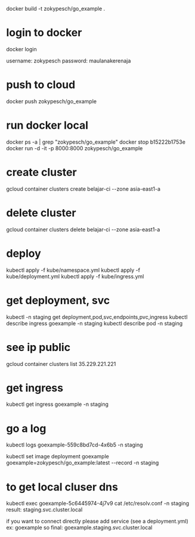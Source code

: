 docker build -t zokypesch/go_example .

# login to docker
docker login

username: zokypesch
password: maulanakerenaja

# push to cloud 

docker push zokypesch/go_example

# run docker local

docker ps -a | grep "zokypesch/go_example"
docker stop b15222b1753e
docker run -d -it -p 8000:8000  zokypesch/go_example

# create cluster
gcloud container clusters create belajar-ci --zone asia-east1-a
# delete cluster
gcloud container clusters delete belajar-ci --zone asia-east1-a


# deploy
kubectl apply -f kube/namespace.yml
kubectl apply -f kube/deployment.yml
kubectl apply -f kube/ingress.yml

# get deployment, svc
kubectl -n staging get deployment,pod,svc,endpoints,pvc,ingress
kubectl describe ingress goexample -n staging
kubectl describe pod <pod> -n staging

# see ip public
gcloud container clusters list
35.229.221.221

# get ingress
kubectl get ingress goexample -n staging

# go a log
kubectl logs goexample-559c8bd7cd-4x6b5 -n staging 

kubectl set image deployment goexample goexample=zokypesch/go_example:latest --record -n staging

# to get local cluser dns 
kubectl exec goexample-5c6445974-4j7v9 cat /etc/resolv.conf -n staging
 result: staging.svc.cluster.local

 if you want to connect directly please add service (see a deployment.yml) ex: goexample 
 so final: goexample.staging.svc.cluster.local